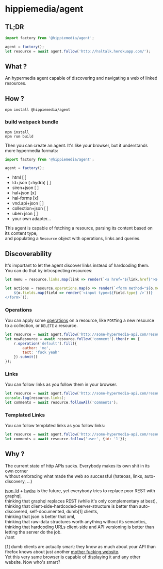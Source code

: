 
# hippiemedia/agent

## TL;DR

``` js
import factory from '@hippiemedia/agent';

agent = factory();
let resource = await agent.follow('http://haltalk.herokuapp.com/');
```

## What ?

An hypermedia agent capable of discovering and navigating a web of linked resources.


## How ?

    npm install @hippiemedia/agent


### build webpack bundle

    npm install
    npm run build


Then you can create an agent. It's like your browser, but it understands more hypermedia formats: 

```js
import factory from '@hippiemedia/agent';

agent = factory();
```

 - html [ ]
 - ld+json (+hydra) [ ]
 - siren+json [ ]
 - hal+json [x]
 - hal-forms [x]
 - vnd.api+json [ ]
 - collection+json [ ]
 - uber+json [ ]
 - your own adapter...

This agent is capable of fetching a resource, parsing its content based on its content type,  
and populating a `Resource` object with operations, links and queries.


## Discoverability

It's important to let the agent discover links instead of hardcoding them.  
You can do that by introspecting resources:

```js
let menu = resource.links.map(link => render(`<a href="${link.href}">${link.rel}</a>`));

let actions = resource.operations.map(o => render(`<form method="${o.method}" action="${o.href}">
    ${o.fields.map(field => render(`<input type=${field.type} />`))}
</form>`));
```

### Operations

You can apply some [operations](http://www.hydra-cg.com/spec/latest/core/#hydra:Operation) on a resource, like `POST`ing a new resource to a collection, or `DELETE` a resource.

```js
let resource = await agent.follow('http://some-hypermedia-api.com/resource1');
let newResource = await resource.follow('comment').then(r => {
    r.operation('default').fill({
        author: 'me',
        text: 'fuck yeah'
    }).submit()
});
```

### Links

You can follow links as you follow them in your browser.

```js
let resource = await agent.follow('http://some-hypermedia-api.com/resource1');
console.log(resource.links);
let comments = await resource.followAll('comments');
```

### Templated Links

You can follow templated links as you follow links:

```js
let resource = await agent.follow('http://some-hypermedia-api.com/resource1');
let comments = await resource.follow('user', {id: '1'});
```

## Why ?

The current state of http APIs sucks. Everybody makes its own shit in its own corner  
without embracing what made the web so successful (hateoas, links, auto-discovery, ...)

[json-ld](http://json-ld.org/) + [hydra](http://www.hydra-cg.com/) is the future, yet everybody tries to replace poor REST with graphql,  
thinking that graphql replaces REST (while it's only complementary at best),  
thinking that client-side-hardcoded-server-structure is better than auto-discovered, self-documented, dumb[1] clients,  
thinking that json is better that xml,  
thinking that raw-data structures worth anything without its semantics,  
thinking that hardcoding URLs client-side and API versioning is better than letting the server do the job.   
/rant

[1] dumb clients are actually smart: they know as much about your API than firefox knows about just another [mother fucking website](http://motherfuckingwebsite.com/).  
Yet this very same browser is capable of displaying it and any other website. Now who's smart?


